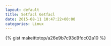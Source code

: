 ```yaml
---
layout: default                                                                                                              
title: Setfacl Getfacl                                                                                                                       
date: 2015-08-11 10:47:22+00:00                                                                                                                        
categories: Linux                                                                                                                
---                                                                                                                              
```


{% gist makeittotop/a26e9b7c93d9fdc02a10 %}                                                                                                           

